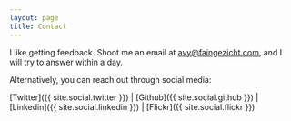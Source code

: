 ```yaml
---
layout: page
title: Contact
---
```


I like getting feedback. Shoot me an email at avy@faingezicht.com, and I will try to answer within a day.

Alternatively, you can reach out through social media:

[Twitter]({{ site.social.twitter }}) |
[Github]({{ site.social.github }}) |
[Linkedin]({{ site.social.linkedin }}) |
[Flickr]({{ site.social.flickr }})